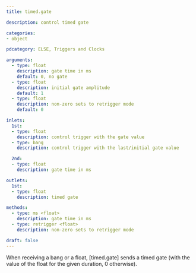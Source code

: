 ```yaml
---
title: timed.gate

description: control timed gate

categories:
- object

pdcategory: ELSE, Triggers and Clocks

arguments:
  - type: float
    description: gate time in ms
    default: 0, no gate
  - type: float
    description: initial gate amplitude
    default: 1
  - type: float
    description: non-zero sets to retrigger mode
    default: 0

inlets:
  1st:
  - type: float
    description: control trigger with the gate value
  - type: bang
    description: control trigger with the last/initial gate value

  2nd:
  - type: float
    description: gate time in ms

outlets:
  1st:
  - type: float
    description: timed gate

methods:
  - type: ms <float>
    description: gate time in ms
  - type: retrigger <float>
    description: non-zero sets to retrigger mode

draft: false
---
```


When receiving a bang or a float, [timed.gate] sends a timed gate (with the value of the float for the given duration, 0 otherwise).
